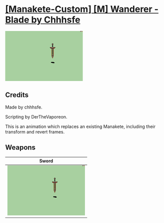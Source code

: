 # [\[Manakete-Custom\] \[M\] Wanderer - Blade by Chhhsfe](./)

<img src="./1.%20Sword/Sword_000.png" alt="[Manakete-Custom] [M] Wanderer - Blade by Chhhsfe standing" />

## Credits

Made by chhhsfe.

Scripting by DerTheVaporeon.

This is an animation which replaces an existing Manakete, including their transform and revert frames.

## Weapons


|Sword |
|  :---: |
| <img alt="Sword animation" src="./1.%20Sword/Sword.gif" /> |
